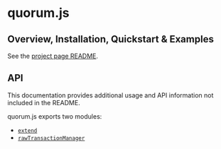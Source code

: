 # quorum.js

## Overview, Installation, Quickstart & Examples
See the [project page README](https://github.com/jpmorganchase/quorum.js). 

## API
This documentation provides additional usage and API information not included in the README.

quorum.js exports two modules:

* [`extend`](../extend)
* [`rawTransactionManager`](../RawTransactionManager)
